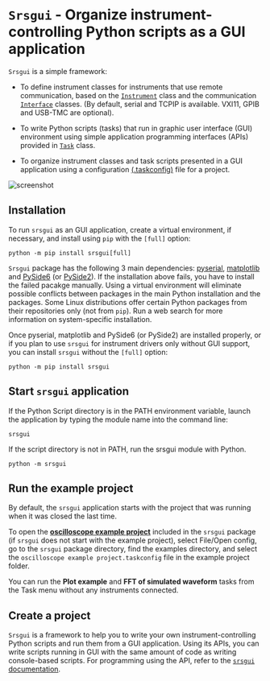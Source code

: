 # ``Srsgui`` - Organize instrument-controlling Python scripts as a GUI application

`Srsgui` is a simple framework:

   - To define instrument classes for instruments that use remote communication, based on the 
     [`Instrument`](https://thinksrs.github.io/srsgui/srsgui.inst.html#module-srsgui.inst.instrument) 
     class and the communication 
     [`Interface`](https://thinksrs.github.io/srsgui/srsgui.inst.communications.html) classes. 
     (By default, serial and TCPIP is available. VXI11, GPIB and USB-TMC are optional).

   - To write Python scripts (tasks) that run in graphic user interface (GUI) environment using simple
     application programming interfaces (APIs) provided in 
     [``Task``](https://thinksrs.github.io/srsgui/srsgui.task.html) class.

   - To organize instrument classes and task scripts presented in a GUI application
     using a configuration 
     [(.taskconfig)](https://thinksrs.github.io/srsgui/create-project.html#populating-the-taskconfig-file)
     file for a project.

![screenshot](https://thinksrs.github.io/srsgui/_images/example-screen-capture-2.png " ")

## Installation

To run ``srsgui`` as an GUI application, create a virtual environment, if necessary, 
and install using ``pip`` with the `[full]` option:  

    python -m pip install srsgui[full]

``Srsgui`` package has the following 3 main dependencies: 
[pyserial](https://pypi.org/project/pyserial/), 
[matplotlib](https://pypi.org/project/matplotlib/) and
[PySide6](https://pypi.org/project/PySide6/) 
(or [PySide2](https://pypi.org/project/PySide2/)). If the installation above fails, 
you have to install the failed pacakge manually. Using a virtual environment will
eliminate possible conflicts between packages in the main Python installation and 
the packages. Some Linux distributions offer certain Python packages from their 
repositories only (not from ``pip``). 
Run a web search for more information on system-specific installation.   

Once pyserial, matplotlib and PySide6 (or PySide2) are installed properly, or if you plan to use 
`srsgui` for instrument drivers only without GUI support, 
you can install ``srsgui`` without the `[full]` option:

    python -m pip install srsgui

## Start ``srsgui`` application
    
If the Python Script directory is in the PATH environment variable,
launch the application by typing the module name into the command line:

    srsgui

If the script directory is not in PATH, run the srsgui module with Python. 

    python -m srsgui


## Run the example project

By default, the `srsgui` application starts with the project that was running when it was closed the last time.
 
To open the [**oscilloscope example project**](https://thinksrs.github.io/srsgui/example.html)
included in the `srsgui` package  
(if `srsgui` does not start with the example project), select File/Open config, 
go to the `srsgui` package directory, find the examples directory, and select the 
`oscilloscope example project.taskconfig` file in the example project folder. 

You can run the **Plot example** and **FFT of simulated waveform** tasks from 
the Task menu without any instruments connected.

## Create a project

`Srsgui` is a framework to help you to write your own instrument-controlling 
Python scripts and run them from a GUI application. Using its APIs, you can write 
scripts running in GUI with the same amount of code as writing console-based 
scripts. For programming using the API, refer to the
[`srsgui` documentation](https://thinksrs.github.io/srsgui).
